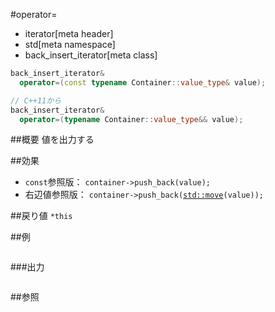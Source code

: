 #operator=
* iterator[meta header]
* std[meta namespace]
* back_insert_iterator[meta class]

```cpp
back_insert_iterator&
  operator=(const typename Container::value_type& value);

// C++11から
back_insert_iterator&
  operator=(typename Container::value_type&& value);
```

##概要
値を出力する


##効果
- `const`参照版： `container->push_back(value);`
- 右辺値参照版： `container->push_back(`[`std::move`](/reference/utility/move.md)`(value));`


##戻り値
`*this`

##例
```cpp
```

###出力
```
```

##参照
